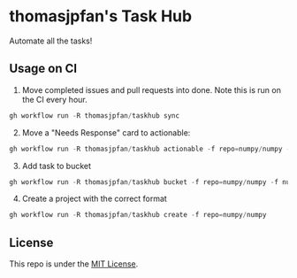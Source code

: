 # thomasjpfan's Task Hub

Automate all the tasks!

## Usage on CI

1. Move completed issues and pull requests into done. Note this is run on the CI every hour.

```python
gh workflow run -R thomasjpfan/taskhub sync
```

2. Move a "Needs Response" card to actionable:

```python
gh workflow run -R thomasjpfan/taskhub actionable -f repo=numpy/numpy -f number=12345
```

3. Add task to bucket

```python
gh workflow run -R thomasjpfan/taskhub bucket -f repo=numpy/numpy -f number=12345
```

4. Create a project with the correct format

```python
gh workflow run -R thomasjpfan/taskhub create -f repo=numpy/numpy
```

## License

This repo is under the [MIT License](LICENSE).
